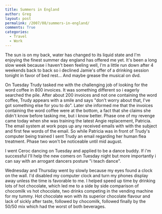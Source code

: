 ```yaml
---
title: Summers in England
author: Greg
layout: post
permalink: /2007/08/summers-in-england/
comments: True
categories:
  - Travel
  - Work
---
```

The sun is on my back, water has changed to its liquid state and I'm enjoying the finest summer day england has offered me yet. It's been a long slow week because i haven't been feeling well, I'm a little run down after 4 weekends back to back so i declined Jamie's offer of a drinking session tonight in favor of bed rest... And maybe grease the musical on dvd.

On Tuesday Trudy tasked me with the challenging job of looking for the word coffee in 800 invoices. It was something different so i eagerly searched the pile. After about 200 invoices and not one containing the word coffee, Trudy appears with a smile and says "don't worry about that, I've got something else for you to do". Later she informed me that the invoices containing the word coffee were at the bottom, a fact that she claims she didn't know before tasking me, but i know better. Phase one of my revenge came today when she was training the latest Angie replacement, Patricia. The email system at work pops up any received emails with with the subject and first few words of the email. So while Patricia was in front of Trudy's computer being trained I sent Trudy an email regarding her human flea treatment. Phase two won't be noticeable until mid august.

I went Ceroc dancing on Tuesday and applied to be a dance buddy. If i'm successful I'll help the new comers on Tuesday night but more importantly i can say with an arrogant dancers posture "i teach dance".

Wednesday and Thursday went by slowly because my eyes found a clock on the wall. I'd disabled my computer clock and turn my phones display away unless the time is favorable to me. I helped speed up time by drinking lots of hot chocolate, which led me to a side by side comparison of chocomilk vs hot chocolate, two drinks competing in the vending machine for my tummy. Hot chocolate won with its superior chocolate flavour and lack of sickly after taste, followed by chocomilk, followed finally by the 50/50 mix which had the worst of both beverages.